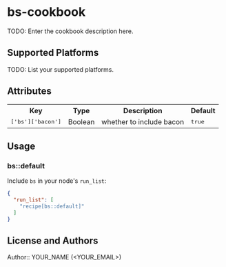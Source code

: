 # bs-cookbook

TODO: Enter the cookbook description here.

## Supported Platforms

TODO: List your supported platforms.

## Attributes

<table>
  <tr>
    <th>Key</th>
    <th>Type</th>
    <th>Description</th>
    <th>Default</th>
  </tr>
  <tr>
    <td><tt>['bs']['bacon']</tt></td>
    <td>Boolean</td>
    <td>whether to include bacon</td>
    <td><tt>true</tt></td>
  </tr>
</table>

## Usage

### bs::default

Include `bs` in your node's `run_list`:

```json
{
  "run_list": [
    "recipe[bs::default]"
  ]
}
```

## License and Authors

Author:: YOUR_NAME (<YOUR_EMAIL>)
